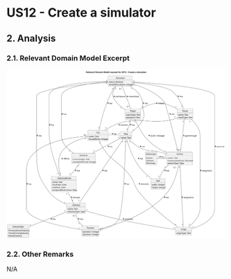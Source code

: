 # US12 - Create a simulator

## 2. Analysis

### 2.1. Relevant Domain Model Excerpt 

![US12-DM](svg/US12-analysis.svg)

### 2.2. Other Remarks

N/A